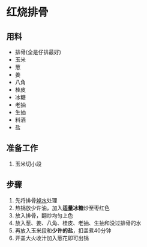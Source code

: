 # 红烧排骨

## 用料
- 排骨(全是仔排最好)
- 玉米
- 葱
- 姜
- 八角
- 桂皮
- 冰糖
- 老抽
- 生抽
- 料酒
- 盐

## 准备工作
1. 玉米切小段

## 步骤
1. 先将排骨[焯水](../tips/焯水.md)处理
2. 热锅放少许油，加入**适量冰糖**炒至枣红色
3. 放入排骨，翻炒均匀上色
4. 放入葱、姜、八角、桂皮、老抽、生抽和没过排骨的水
5. 再放入玉米段和**少许的盐**，扣盖煮40分钟
6. 开盖大火收汁加入葱花即可出锅